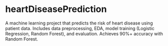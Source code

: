 # heartDiseasePrediction
A machine learning project that predicts the risk of heart disease using patient data. Includes data preprocessing, EDA, model training (Logistic Regression, Random Forest), and evaluation. Achieves 90%+ accuracy with Random Forest.

